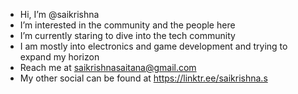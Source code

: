 - Hi, I’m @saikrishna
- I’m interested in the community and the people here
- I’m currently staring to dive into the tech community
- I am mostly into electronics and game development and trying to expand my horizon
- Reach me at saikrishnasaitana@gmail.com
- My other social can be found at https://linktr.ee/saikrishna.s

<!---
Krishna6025/Krishna6025 is a ✨ special ✨ repository because its `README.md` (this file) appears on your GitHub profile.
You can click the Preview link to take a look at your changes.
--->
